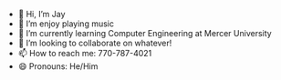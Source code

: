 - 👋 Hi, I’m Jay
- 👀 I’m enjoy playing music
- 🌱 I’m currently learning Computer Engineering at Mercer University
- 💞️ I’m looking to collaborate on whatever!
- 📫 How to reach me: 770-787-4021
- 😄 Pronouns: He/Him

<!---
Wobbleyaj1/Wobbleyaj1 is a ✨ special ✨ repository because its `README.md` (this file) appears on your GitHub profile.
You can click the Preview link to take a look at your changes.
--->
